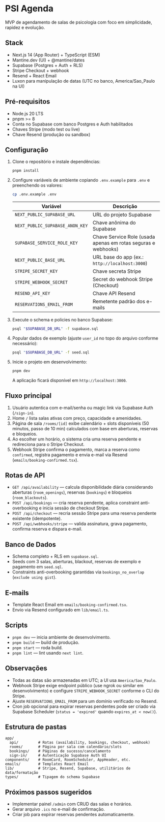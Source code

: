 # PSI Agenda

MVP de agendamento de salas de psicologia com foco em simplicidade, rapidez e evolução.

## Stack

- Next.js 14 (App Router) + TypeScript (ESM)
- Mantine.dev (UI) + @mantine/dates
- Supabase (Postgres + Auth + RLS)
- Stripe Checkout + webhook
- Resend + React Email
- Luxon para manipulação de datas (UTC no banco, America/Sao_Paulo na UI)

## Pré-requisitos

- Node.js 20 LTS
- pnpm >= 8
- Conta no Supabase com banco Postgres e Auth habilitados
- Chaves Stripe (modo test ou live)
- Chave Resend (produção ou sandbox)

## Configuração

1. Clone o repositório e instale dependências:

   ```bash
   pnpm install
   ```

2. Configure variáveis de ambiente copiando `.env.example` para `.env` e preenchendo os valores:

   ```bash
   cp .env.example .env
   ```

   | Variável | Descrição |
   | --- | --- |
   | `NEXT_PUBLIC_SUPABASE_URL` | URL do projeto Supabase |
   | `NEXT_PUBLIC_SUPABASE_ANON_KEY` | Chave anônima do Supabase |
   | `SUPABASE_SERVICE_ROLE_KEY` | Chave Service Role (usada apenas em rotas seguras e webhooks) |
   | `NEXT_PUBLIC_BASE_URL` | URL base do app (ex.: `http://localhost:3000`) |
   | `STRIPE_SECRET_KEY` | Chave secreta Stripe |
   | `STRIPE_WEBHOOK_SECRET` | Secret do webhook Stripe (Checkout) |
   | `RESEND_API_KEY` | Chave API Resend |
   | `RESERVATIONS_EMAIL_FROM` | Remetente padrão dos e-mails |

3. Execute o schema e policies no banco Supabase:

   ```bash
   psql "$SUPABASE_DB_URL" -f supabase.sql
   ```

4. Popular dados de exemplo (ajuste `user_id` no topo do arquivo conforme necessário):

   ```bash
   psql "$SUPABASE_DB_URL" -f seed.sql
   ```

5. Inicie o projeto em desenvolvimento:

   ```bash
   pnpm dev
   ```

   A aplicação ficará disponível em `http://localhost:3000`.

## Fluxo principal

1. Usuário autentica com e-mail/senha ou magic link via Supabase Auth (`/sign-in`).
2. Home `/` lista salas ativas com preço, capacidade e amenidades.
3. Página de sala `/rooms/[id]` exibe calendário + slots disponíveis (50 minutos, passo de 10 min) calculados com base em aberturas, reservas e bloqueios.
4. Ao escolher um horário, o sistema cria uma reserva pendente e redireciona para o Stripe Checkout.
5. Webhook Stripe confirma o pagamento, marca a reserva como `confirmed`, registra pagamento e envia e-mail via Resend (`emails/booking-confirmed.tsx`).

## Rotas de API

- `GET /api/availability` — calcula disponibilidade diária considerando aberturas (`room_openings`), reservas (`bookings`) e bloqueios (`room_blackouts`).
- `POST /api/bookings` — cria reserva pendente, aplica constraint anti-overbooking e inicia sessão de checkout Stripe.
- `POST /api/checkout` — recria sessão Stripe para uma reserva pendente existente (idempotente).
- `POST /api/webhooks/stripe` — valida assinatura, grava pagamento, confirma reserva e dispara e-mail.

## Banco de Dados

- Schema completo + RLS em `supabase.sql`.
- Seeds com 3 salas, aberturas, blackout, reservas de exemplo e pagamento em `seed.sql`.
- Constraints anti-overbooking garantidas via `bookings_no_overlap` (`exclude using gist`).

## E-mails

- Template React Email em `emails/booking-confirmed.tsx`.
- Envio via Resend configurado em `lib/email.ts`.

## Scripts

- `pnpm dev` — inicia ambiente de desenvolvimento.
- `pnpm build` — build de produção.
- `pnpm start` — roda build.
- `pnpm lint` — lint usando `next lint`.

## Observações

- Todas as datas são armazenadas em UTC; a UI usa `America/Sao_Paulo`.
- Webhook Stripe exige endpoint público (use ngrok ou similar em desenvolvimento) e configure `STRIPE_WEBHOOK_SECRET` conforme o CLI do Stripe.
- Ajuste `RESERVATIONS_EMAIL_FROM` para um domínio verificado no Resend.
- Cron job opcional para expirar reservas pendentes pode ser criado via Supabase Scheduler (`status = 'expired'` quando `expires_at < now()`).

## Estrutura de pastas

```
app/
  api/         # Rotas (availability, bookings, checkout, webhook)
  rooms/       # Página por sala com calendário/slots
  bookings/    # Páginas de sucesso/cancelamento
  sign-in/     # Autenticação Supabase Auth UI
components/    # RoomCard, RoomScheduler, AppHeader, etc.
emails/        # Templates React Email
lib/           # Stripe, Resend, Supabase, utilitários de data/formatação
types/         # Tipagem do schema Supabase
```

## Próximos passos sugeridos

- Implementar painel `/admin` com CRUD das salas e horários.
- Gerar arquivo `.ics` no e-mail de confirmação.
- Criar job para expirar reservas pendentes automaticamente.
